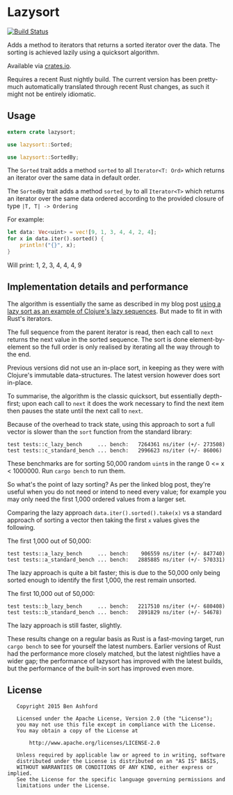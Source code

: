 # Lazysort

[![Build Status](https://travis-ci.org/benashford/rust-lazysort.svg)](https://travis-ci.org/benashford/rust-lazysort)

Adds a method to iterators that returns a sorted iterator over the data.  The sorting is achieved lazily using a quicksort algorithm.

Available via [crates.io](https://crates.io/crates/lazysort).

Requires a recent Rust nightly build.  The current version has been pretty-much automatically translated through recent Rust changes, as such it might not be entirely idiomatic.

## Usage

```rust
extern crate lazysort;

use lazysort::Sorted;

use lazysort::SortedBy;
```

The `Sorted` trait adds a method `sorted` to all `Iterator<T: Ord>` which returns an iterator over the same data in default order.

The `SortedBy` trait adds a method `sorted_by` to all `Iterator<T>` which returns an iterator over the same data ordered according to the provided closure of type `|T, T| -> Ordering`

For example:

```rust
let data: Vec<uint> = vec![9, 1, 3, 4, 4, 2, 4];
for x in data.iter().sorted() {
	println!("{}", x);
}
```

Will print: 1, 2, 3, 4, 4, 4, 9

## Implementation details and performance

The algorithm is essentially the same as described in my blog post [using a lazy sort as an example of Clojure's lazy sequences](http://benashford.github.io/blog/2014/03/22/the-power-of-lazy-sequences/).  But made to fit in with Rust's iterators.

The full sequence from the parent iterator is read, then each call to `next` returns the next value in the sorted sequence.  The sort is done element-by-element so the full order is only realised by iterating all the way through to the end.

Previous versions did not use an in-place sort, in keeping as they were with Clojure's immutable data-structures.  The latest version however does sort in-place.

To summarise, the algorithm is the classic quicksort, but essentially depth-first; upon each call to `next` it does the work necessary to find the next item then pauses the state until the next call to `next`.

Because of the overhead to track state, using this approach to sort a full vector is slower than the `sort` function from the standard library:

```
test tests::c_lazy_bench     ... bench:   7264361 ns/iter (+/- 273508)
test tests::c_standard_bench ... bench:   2996623 ns/iter (+/- 86006)
```

These benchmarks are for sorting 50,000 random `uint`s in the range 0 <= x < 1000000.  Run `cargo bench` to run them.

So what's the point of lazy sorting?  As per the linked blog post, they're useful when you do not need or intend to need every value; for example you may only need the first 1,000 ordered values from a larger set.

Comparing the lazy approach `data.iter().sorted().take(x)` vs a standard approach of sorting a vector then taking the first `x` values gives the following.

The first 1,000 out of 50,000:

```
test tests::a_lazy_bench     ... bench:    906559 ns/iter (+/- 847740)
test tests::a_standard_bench ... bench:   2885885 ns/iter (+/- 570331)
```

The lazy approach is quite a bit faster; this is due to the 50,000 only being sorted enough to identify the first 1,000, the rest remain unsorted.

The first 10,000 out of 50,000:

```
test tests::b_lazy_bench     ... bench:   2217510 ns/iter (+/- 680408)
test tests::b_standard_bench ... bench:   2891829 ns/iter (+/- 54678)
```

The lazy approach is still faster, slightly.

These results change on a regular basis as Rust is a fast-moving target, run `cargo bench` to see for yourself the latest numbers.  Earlier versions of Rust had the performance more closely matched, but the latest nightlies have a wider gap; the performance of lazysort has improved with the latest builds, but the performance of the built-in sort has improved even more.

## License

```
   Copyright 2015 Ben Ashford

   Licensed under the Apache License, Version 2.0 (the "License");
   you may not use this file except in compliance with the License.
   You may obtain a copy of the License at

       http://www.apache.org/licenses/LICENSE-2.0

   Unless required by applicable law or agreed to in writing, software
   distributed under the License is distributed on an "AS IS" BASIS,
   WITHOUT WARRANTIES OR CONDITIONS OF ANY KIND, either express or implied.
   See the License for the specific language governing permissions and
   limitations under the License.
```
